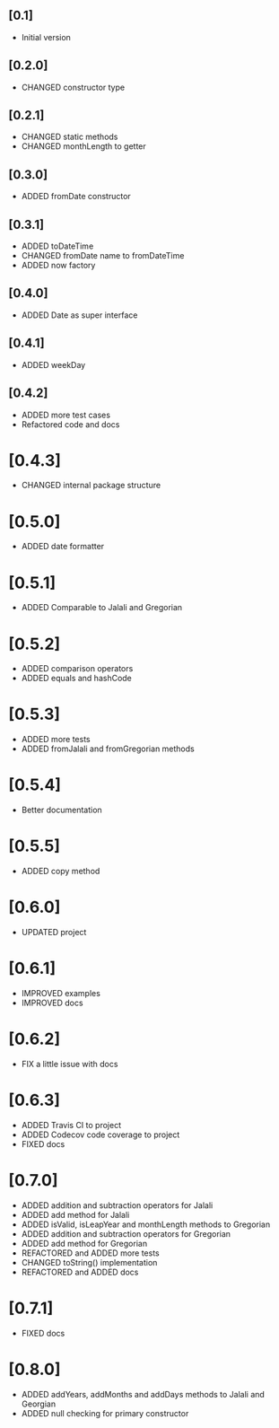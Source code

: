 ## [0.1]

- Initial version

## [0.2.0]

- CHANGED constructor type

## [0.2.1]

- CHANGED static methods
- CHANGED monthLength to getter

## [0.3.0]

- ADDED fromDate constructor

## [0.3.1]

- ADDED toDateTime
- CHANGED fromDate name to fromDateTime
- ADDED now factory

## [0.4.0]

- ADDED Date as super interface

## [0.4.1]

- ADDED weekDay

## [0.4.2]

- ADDED more test cases
- Refactored code and docs

# [0.4.3]

- CHANGED internal package structure

# [0.5.0]

- ADDED date formatter

# [0.5.1]

- ADDED Comparable to Jalali and Gregorian

# [0.5.2]

- ADDED comparison operators
- ADDED equals and hashCode

# [0.5.3]

- ADDED more tests
- ADDED fromJalali and fromGregorian methods

# [0.5.4]

- Better documentation

# [0.5.5]

- ADDED copy method

# [0.6.0]

- UPDATED project

# [0.6.1]

- IMPROVED examples
- IMPROVED docs

# [0.6.2]

- FIX a little issue with docs

# [0.6.3]

- ADDED Travis CI to project
- ADDED Codecov code coverage to project
- FIXED docs

# [0.7.0]

- ADDED addition and subtraction operators for Jalali
- ADDED add method for Jalali
- ADDED isValid, isLeapYear and monthLength methods to Gregorian
- ADDED addition and subtraction operators for Gregorian
- ADDED add method for Gregorian
- REFACTORED and ADDED more tests
- CHANGED toString() implementation
- REFACTORED and ADDED docs

# [0.7.1]

- FIXED docs

# [0.8.0]

- ADDED addYears, addMonths and addDays methods to Jalali and Georgian
- ADDED null checking for primary constructor
